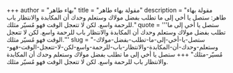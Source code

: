 +++
author = "بهاء طاهر"
title = "مقولة بهاء طاهر"
description = "مقولة بهاء طاهر: ستصل يا أخي إلى ما تطلب بفضل مولاك وستعلم وحدك أن المكابدة والانتظار باب للرحمة واسع. لكن لا تتعجل الوقت فهو مُسيّر مثلك."
quote = '''ستصل يا أخي إلى ما تطلب بفضل مولاك وستعلم وحدك أن المكابدة والانتظار باب للرحمة واسع. لكن لا تتعجل الوقت فهو مُسيّر مثلك.'''
slug = "ستصل-يا-أخي-إلى-ما-تطلب-بفضل-مولاك-وستعلم-وحدك-أن-المكابدة-والانتظار-باب-للرحمة-واسع-لكن-لا-تتعجل-الوقت-فهو-مُسيّر-مثلك"
+++
ستصل يا أخي إلى ما تطلب بفضل مولاك وستعلم وحدك أن المكابدة والانتظار باب للرحمة واسع. لكن لا تتعجل الوقت فهو مُسيّر مثلك.
